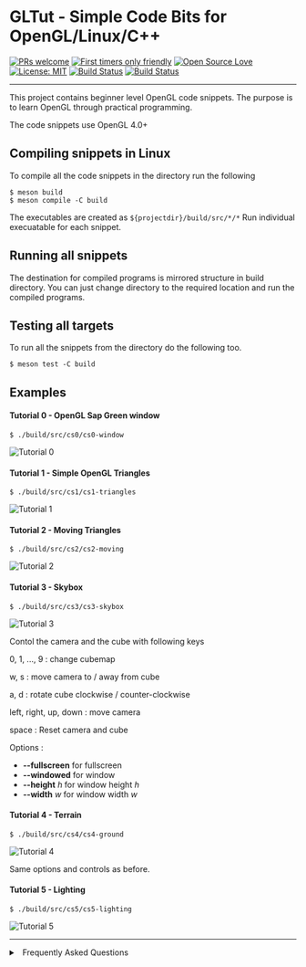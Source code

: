 # GLTut  - Simple Code Bits for OpenGL/Linux/C++

[![PRs welcome](https://img.shields.io/badge/PRs-welcome-brightgreen.svg?style=flat)](http://makeapullrequest.com)
[![First timers only friendly](https://img.shields.io/badge/first--timers--only-friendly-blue.svg?style=flat)](https://github.com/sarvottamananda/)
[![Open Source Love](https://firstcontributions.github.io/open-source-badges/badges/open-source-v1/open-source.svg)](https://github.com/firstcontributions/open-source-badges)
[![License: MIT](https://img.shields.io/badge/License-MIT-green.svg)](https://opensource.org/licenses/MIT)
[![Build Status](https://travis-ci.com/sarvottamananda/gltut-cpp.svg?branch=master)](https://travis-ci.com/sarvottamananda/gltut-cpp)
[![Build Status](https://travis-ci.com/sarvottamananda/gltut-cpp.svg?branch=develop)](https://travis-ci.com/sarvottamananda/gltut-cpp)

***

This project contains beginner level OpenGL code snippets. The purpose is to learn OpenGL through
practical programming. 

The code snippets use OpenGL 4.0+

## Compiling snippets in Linux

To compile all the code snippets in the directory run the following

```
$ meson build
$ meson compile -C build
```

The executables are created as ```${projectdir}/build/src/*/*```
Run individual execuatable for each snippet.

## Running all snippets

The destination for compiled programs is mirrored structure in build directory.
You can just change directory to the required location and run the compiled programs.

## Testing all targets

To run all the snippets from the directory do the following too.

```
$ meson test -C build
```



## Examples

#### Tutorial 0 - OpenGL Sap Green window

```
$ ./build/src/cs0/cs0-window 
```

![Tutorial 0](https://raw.githubusercontent.com/wiki/sarvottamananda/glbits-cpp/imgs/cs0-window.png)



#### Tutorial 1 - Simple OpenGL Triangles

```
$ ./build/src/cs1/cs1-triangles
```

![Tutorial 1](https://raw.githubusercontent.com/wiki/sarvottamananda/glbits-cpp/imgs/cs1-triangles.png)


#### Tutorial 2 - Moving Triangles

```
$ ./build/src/cs2/cs2-moving
```

![Tutorial 2](https://raw.githubusercontent.com/wiki/sarvottamananda/glbits-cpp/imgs/cs2-moving.png)

#### Tutorial 3 - Skybox

```
$ ./build/src/cs3/cs3-skybox
```

![Tutorial 3](https://raw.githubusercontent.com/wiki/sarvottamananda/glbits-cpp/imgs/cs3-skybox.png)

Contol the camera and the cube with following keys

0, 1, ..., 9 : change cubemap

w, s : move camera to / away from cube

a, d : rotate cube clockwise / counter-clockwise

left, right, up, down : move camera

space : Reset camera and cube

Options : 

-    **--fullscreen** for fullscreen
-    **--windowed** for window
-    **--height** _h_ for window height _h_
-    **--width** _w_ for window width _w_

#### Tutorial 4 - Terrain

```
$ ./build/src/cs4/cs4-ground
```

![Tutorial 4](https://raw.githubusercontent.com/wiki/sarvottamananda/glbits-cpp/imgs/cs4-ground.png)

Same options and controls as before.

#### Tutorial 5 - Lighting

```
$ ./build/src/cs5/cs5-lighting
```

![Tutorial 5](https://raw.githubusercontent.com/wiki/sarvottamananda/glbits-cpp/imgs/cs5-lighting.jpg)

***


<details>
<summary>
<a class="btnfire small stroke"><em class="fas fa-chevron-circle-down"></em>&nbsp;&nbsp;Frequently Asked Questions</a>    
</summary>

<ul>
<li>

[CODE_OF_CONDUCT](CONDUCT.md)
</li>


</ul>
</details>



